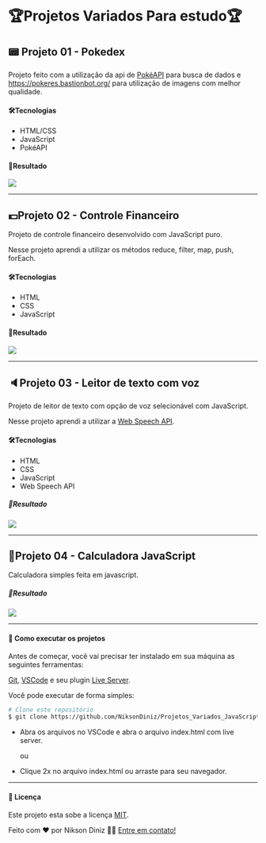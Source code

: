 # :trophy:Projetos Variados Para estudo:trophy:



## :pager: Projeto 01 - Pokedex

Projeto feito com a utilização da api de [PokéAPI](https://pokeapi.co/) para busca de dados e https://pokeres.bastionbot.org/ para utilização de imagens com melhor qualidade.

#### 🛠Tecnologias

- HTML/CSS
- JavaScript
- PokéAPI

#### 🎨Resultado

![](https://github.com/NiksonDiniz/variosProjetos/blob/master/imagensDosProjetos/projetoPokedex.PNG)

------

## :dollar:Projeto 02 - Controle Financeiro

Projeto de controle financeiro desenvolvido com JavaScript puro.

Nesse projeto aprendi a utilizar os métodos reduce, filter, map, push, forEach.

#### 🛠Tecnologias

- HTML
- CSS
- JavaScript

#### 🎨Resultado

![](https://github.com/NiksonDiniz/variosProjetos/blob/master/imagensDosProjetos/controleFinanceiro.png)

------

## :speaker:Projeto 03 - Leitor de texto com voz

Projeto de leitor de texto com opção de voz selecionável com JavaScript.

Nesse projeto aprendi a utilizar a [Web Speech API](https://developer.mozilla.org/en-US/docs/Web/API/Web_Speech_API).

#### 🛠Tecnologias

- HTML
- CSS
- JavaScript
- Web Speech API

##### 🎨Resultado

![](https://github.com/NiksonDiniz/variosProjetos/blob/master/imagensDosProjetos/Leitor.png)

------

## :office:Projeto 04 - Calculadora JavaScript

Calculadora simples feita em javascript. 

##### 🎨Resultado

![](https://github.com/NiksonDiniz/variosProjetos/blob/master/imagensDosProjetos/calculadorajs.gif)

------



#### 🚀 Como executar os projetos

Antes de começar, você vai precisar ter instalado em sua máquina as seguintes ferramentas:

[Git](https://git-scm.com/), [VSCode](https://code.visualstudio.com/) e seu plugin [Live Server](https://marketplace.visualstudio.com/items?itemName=ritwickdey.LiveServer).

Você pode executar de forma simples:

```bash
# Clone este repositório
$ git clone https://github.com/NiksonDiniz/Projetos_Variados_JavaScript.git
```

- Abra os arquivos no VSCode e abra o arquivo index.html com live server.

  ou

- Clique 2x no arquivo index.html ou arraste para seu navegador.

------

#### 📝 Licença

Este projeto esta sobe a licença [MIT](https://github.com/NiksonDiniz/Projetos_Variados_JavaScript/blob/master/LICENSE).

Feito com ❤️ por Nikson Diniz 👋🏽 [Entre em contato!](https://www.linkedin.com/in/niksondiniz/)

